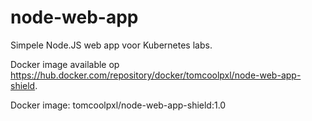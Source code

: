# node-web-app

Simpele Node.JS web app voor Kubernetes labs.

Docker image available op https://hub.docker.com/repository/docker/tomcoolpxl/node-web-app-shield.

Docker image: tomcoolpxl/node-web-app-shield:1.0
